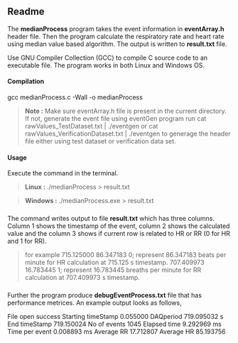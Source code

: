 ﻿



Readme
-------------
The **medianProcess** program takes the event information in **eventArray.h** header file. Then the program calculate the respiratory rate and heart rate using median value based algorithm. The output is written to **result.txt** file. 

Use GNU Compiler Collection (GCC) to compile C source code to an executable file. The program works in both Linux and Windows OS.

#### **Compilation**
gcc medianProcess.c -Wall -o medianProcess

> **Note :** Make sure eventArray.h file is present in the current directory. If not, generate the event file using eventGen program 
> run 
> cat rawValues_TestDataset.txt | ./eventgen
> or
> cat rawValues_VerificationDataset.txt | ./eventgen
> to generage the header file either using test dataset or verification data set.

#### **Usage**

Execute the command in the terminal.

> **Linux :**   ./medianProcess > result.txt

> **Windows :**  ./medianProcess.exe > result.txt
###
The command writes output to file **result.txt** which has three columns. Column 1 shows the timestamp of the event, column 2 shows the calculated value and the column 3 shows if current row is related to HR or RR (0 for HR and 1 for RR).
> for example
> 715.125000 86.347183 0; represent 86.347183 beats per minute for HR calculation at 715.125 s timestamp.
> 707.409973 16.783445 1; represent 16.783445 breaths per minute for RR calculation at 707.409973 s timestamp.
###
Further the program produce **debugEventProcess.txt** file that has performance metrices. An example output looks as follows,

File open success
Starting timeStamp 0.055000
DAQperiod 719.095032 s
End timeStamp 719.150024
No of events 1045
Elapsed time 9.292969 ms
Time per event 0.008893 ms
Average RR 17.712807
Average HR 85.193756



